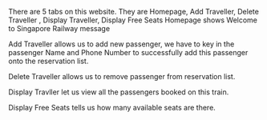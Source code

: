 There are 5 tabs on this website. They are Homepage, Add Traveller, Delete Traveller , Display Traveller, Display Free Seats
Homepage shows Welcome to Singapore Railway message

Add Traveller allows us to add new passenger, we have to key in the passenger Name and Phone Number to successfully add this passenger onto the reservation list.

Delete Traveller allows us to remove passenger from reservation list.

Display Travller let us view all the passengers booked on this train. 

Display Free Seats tells us how many available seats are there.
